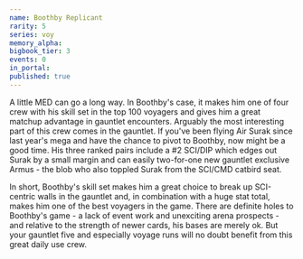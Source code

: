 ```yaml
---
name: Boothby Replicant
rarity: 5
series: voy
memory_alpha:
bigbook_tier: 3
events: 0
in_portal:
published: true
---
```


A little MED can go a long way. In Boothby's case, it makes him one of four crew with his skill set in the top 100 voyagers and gives him a great matchup advantage in gauntlet encounters. Arguably the most interesting part of this crew comes in the gauntlet. If you've been flying Air Surak since last year's mega and have the chance to pivot to Boothby, now might be a good time. His three ranked pairs include a #2 SCI/DIP which edges out Surak by a small margin and can easily two-for-one new gauntlet exclusive Armus - the blob who also toppled Surak from the SCI/CMD catbird seat.

In short, Boothby's skill set makes him a great choice to break up SCI-centric walls in the gauntlet and, in combination with a huge stat total, makes him one of the best voyagers in the game. There are definite holes to Boothby's game - a lack of event work and unexciting arena prospects - and relative to the strength of newer cards, his bases are merely ok. But your gauntlet five and especially voyage runs will no doubt benefit from this great daily use crew.

